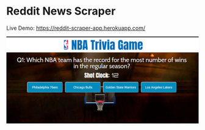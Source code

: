# Reddit News Scraper

Live Demo: https://reddit-scraper-app.herokuapp.com/

![NBA](https://raw.githubusercontent.com/ConditionsChange/NBA-Trivia-Game/master/assets/snapshots/NBA-snapshot.PNG)